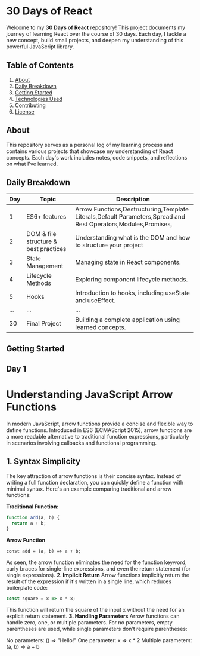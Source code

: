# 30 Days of React

Welcome to my **30 Days of React** repository! This project documents my journey of learning React over the course of 30 days. Each day, I tackle a new concept, build small projects, and deepen my understanding of this powerful JavaScript library.

## Table of Contents

1. [About](#about)
2. [Daily Breakdown](#daily-breakdown)
3. [Getting Started](#getting-started)
4. [Technologies Used](#technologies-used)
5. [Contributing](#contributing)
6. [License](#license)

## About

This repository serves as a personal log of my learning process and contains various projects that showcase my understanding of React concepts. Each day's work includes notes, code snippets, and reflections on what I've learned.

## Daily Breakdown

| Day | Topic                       | Description                               |
|-----|-----------------------------|-------------------------------------------|
| 1   | ES6+ features               |Arrow Functions,Destructuring,Template Literals,Default Parameters,Spread and Rest Operators,Modules,Promises, |
| 2   | DOM & file structure & best practices       | Understanding what is the DOM and how to structure your project|
| 3   | State Management            | Managing state in React components.      |
| 4   | Lifecycle Methods           | Exploring component lifecycle methods.    |
| 5   | Hooks                       | Introduction to hooks, including useState and useEffect. |
| ... | ...                         | ...                                       |
| 30  | Final Project               | Building a complete application using learned concepts. |

## Getting Started
## Day 1
# Understanding JavaScript Arrow Functions

In modern JavaScript, arrow functions provide a concise and flexible way to define functions. Introduced in ES6 (ECMAScript 2015), arrow functions are a more readable alternative to traditional function expressions, particularly in scenarios involving callbacks and functional programming.

## 1. Syntax Simplicity

The key attraction of arrow functions is their concise syntax. Instead of writing a full function declaration, you can quickly define a function with minimal syntax. Here's an example comparing traditional and arrow functions:

**Traditional Function:**
```javascript
function add(a, b) {
  return a + b;
}
```
**Arrow Function**
```
const add = (a, b) => a + b;
```
As seen, the arrow function eliminates the need for the function keyword, curly braces for single-line expressions, and even the return statement (for single expressions).
**2. Implicit Return**
Arrow functions implicitly return the result of the expression if it's written in a single line, which reduces boilerplate code:
```javascript
const square = x => x * x;
```
This function will return the square of the input x without the need for an explicit return statement.
**3. Handling Parameters**
Arrow functions can handle zero, one, or multiple parameters. For no parameters, empty parentheses are used, while single parameters don’t require parentheses:

No parameters: () => "Hello!"
One parameter: x => x * 2
Multiple parameters: (a, b) => a + b
